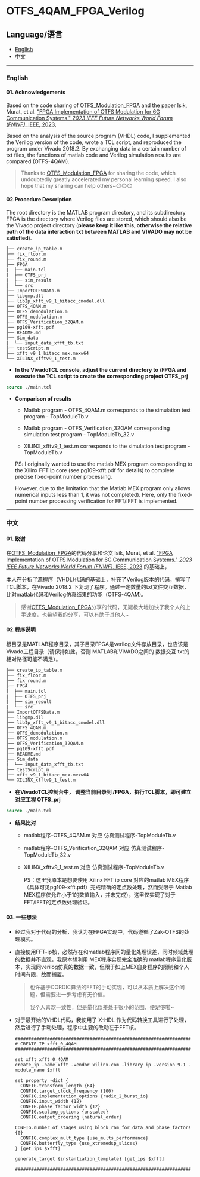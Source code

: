 # OTFS_4QAM_FPGA_Verilog

## Language/语言

- [English](#english)
- [中文](#中文)

---

### English

#### 01. Acknowledgements

Based on the code sharing of [OTFS_Modulation_FPGA](https://github.com/drexelwireless/OTFS_Modulation_FPGA) and the paper Isik, Murat, et al. ["FPGA Implementation of OTFS Modulation for 6G Communication Systems." *2023 IEEE Future Networks World Forum (FNWF)*. IEEE, 2023](https://ieeexplore.ieee.org/abstract/document/10520425),

Based on the analysis of the source program (VHDL) code, I supplemented the Verilog version of the code, wrote a TCL script, and reproduced the program under Vivado 2018.2. By exchanging data in a certain number of txt files, the functions of matlab code and Verilog simulation results are compared (OTFS-4QAM).

> Thanks to [OTFS_Modulation_FPGA](https://github.com/drexelwireless/OTFS_Modulation_FPGA) for sharing the code, which undoubtedly greatly accelerated my personal learning speed. I also hope that my sharing can help others~😊😊😊

#### 02.Procedure Description

The root directory is the MATLAB program directory, and its subdirectory FPGA is the directory where Verilog files are stored, which should also be the Vivado project directory (**please keep it like this, otherwise the relative path of the data interaction txt between MATLAB and VIVADO may not be satisfied**).

```
├── create_ip_table.m
├── fix_floor.m
├── fix_round.m
├── FPGA
|  ├── main.tcl
|  ├── OTFS_prj
|  ├── sim_result
|  └── src
├── ImportOTFSData.m
├── libgmp.dll
├── libIp_xfft_v9_1_bitacc_cmodel.dll
├── OTFS_4QAM.m
├── OTFS_demodulation.m
├── OTFS_modulation.m
├── OTFS_Verification_32QAM.m
├── pg109-xfft.pdf
├── README.md
├── Sim_data
|  └── input_data_xfft_tb.txt
├── testScript.m
├── xfft_v9_1_bitacc_mex.mexw64
└── XILINX_xfftv9_1_test.m
```

- **In the VivadoTCL console, adjust the current directory to /FPGA and execute the TCL script to create the corresponding project OTFS_prj**

```tcl
source ./main.tcl
```

- **Comparison of results**

	- Matlab program - OTFS_4QAM.m corresponds to the simulation test program - TopModuleTb.v

	- Matlab program - OTFS_Verification_32QAM corresponding simulation test program - TopModuleTb_32.v

	- XILINX_xfftv9_1_test.m corresponds to the simulation test program -TopModuleTb.v

	PS: I originally wanted to use the matlab MEX program corresponding to the Xilinx FFT ip core (see pg109-xfft.pdf for details) to complete precise fixed-point number processing. 

	However, due to the limitation that the Matlab MEX program only allows numerical inputs less than 1, it was not completed). Here, only the fixed-point number processing verification for FFT/IFFT is implemented.

---

### 中文

#### 01. 致谢

在[OTFS_Modulation_FPGA](https://github.com/drexelwireless/OTFS_Modulation_FPGA)的代码分享和论文 Isik, Murat, et al. ["FPGA Implementation of OTFS Modulation for 6G Communication Systems." *2023 IEEE Future Networks World Forum (FNWF)*. IEEE, 2023](https://ieeexplore.ieee.org/abstract/document/10520425) 的基础上，

本人在分析了源程序（VHDL)代码的基础上，补充了Verilog版本的代码，撰写了TCL脚本，在Vivado 2018.2 下复现了程序。通过一定数量的txt文件交互数据，比对matlab代码和Verilog仿真结果的功能（OTFS-4QAM)。

> 感谢[OTFS_Modulation_FPGA](https://github.com/drexelwireless/OTFS_Modulation_FPGA)分享的代码，无疑极大地加快了我个人的上手速度，也希望我的分享，可以有助于其他人~

#### 02.程序说明

根目录是MATLAB程序目录，其子目录FPGA是verilog文件存放目录，也应该是Vivado工程目录（请保持如此，否则 MATLAB和VIVADO之间的 数据交互 txt的相对路径可能不满足）。

```
├── create_ip_table.m
├── fix_floor.m
├── fix_round.m
├── FPGA
|  ├── main.tcl
|  ├── OTFS_prj
|  ├── sim_result
|  └── src
├── ImportOTFSData.m
├── libgmp.dll
├── libIp_xfft_v9_1_bitacc_cmodel.dll
├── OTFS_4QAM.m
├── OTFS_demodulation.m
├── OTFS_modulation.m
├── OTFS_Verification_32QAM.m
├── pg109-xfft.pdf
├── README.md
├── Sim_data
|  └── input_data_xfft_tb.txt
├── testScript.m
├── xfft_v9_1_bitacc_mex.mexw64
└── XILINX_xfftv9_1_test.m
```

- **在VivadoTCL控制台中， 调整当前目录到 /FPGA，执行TCL脚本，即可建立对应工程 OTFS_prj**

```tcl
source ./main.tcl
```

- **结果比对**

	- matlab程序-OTFS_4QAM.m  对应 仿真测试程序-TopModuleTb.v

	- matlab程序-OTFS_Verification_32QAM  对应 仿真测试程序-TopModuleTb_32.v

	- XILINX_xfftv9_1_test.m 对应  仿真测试程序-TopModuleTb.v

		PS：这里我原本是想要使用 Xilinx FFT ip core 对应的matlab MEX程序（具体可见pg109-xfft.pdf）完成精确的定点数处理，然而受限于 Matlab MEX程序仅允许小于1的数值输入，并未完成），这里仅实现了对于FFT/IFFT的定点数处理验证。

#### 03. 一些想法

- 经过我对于代码的分析，我认为在FPGA实现中，代码遵循了Zak-OTFS的处理模式。

- 直接使用FFT-ip核，必然存在和matlab程序间的量化处理误差，同时频域处理的数据并不直观，我原本想利用 MEX程序实现完全准确的 matlab程序量化版本，实现同verilog仿真的数据一致，但限于如上MEX自身程序的限制和个人时间有限，故而搁置。

	> 也许基于CORDIC算法的FFT的手动实现，可以从本质上解决这个问题，但需要进一步考虑有无价值。
	>
	> 我个人喜欢一致性，但是量化误差处于很小的范围，便足够啦~

- 对于最开始的VHDL代码，我使用了 X-HDL 作为代码转换工具进行了处理，然后进行了手动处理，程序中主要的改动在于FFT核。

	```
	##################################################################
	# CREATE IP xfft_0_4QAM
	##################################################################
	
	set xfft xfft_0_4QAM
	create_ip -name xfft -vendor xilinx.com -library ip -version 9.1 -module_name $xfft
	
	set_property -dict { 
	  CONFIG.transform_length {64}
	  CONFIG.target_clock_frequency {100}
	  CONFIG.implementation_options {radix_2_burst_io}
	  CONFIG.input_width {12}
	  CONFIG.phase_factor_width {12}
	  CONFIG.scaling_options {unscaled}
	  CONFIG.output_ordering {natural_order}
	  CONFIG.number_of_stages_using_block_ram_for_data_and_phase_factors {0}
	  CONFIG.complex_mult_type {use_mults_performance}
	  CONFIG.butterfly_type {use_xtremedsp_slices}
	} [get_ips $xfft]
	
	generate_target {instantiation_template} [get_ips $xfft]
	
	##################################################################
	```
